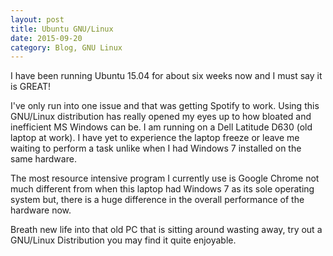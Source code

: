 ```yaml
---
layout: post
title: Ubuntu GNU/Linux
date: 2015-09-20
category: Blog, GNU Linux
---
```


I have been running Ubuntu 15.04 for about six weeks now and I must say it is GREAT!

I've only run into one issue and that was getting Spotify to work.  Using this GNU/Linux distribution has really opened my eyes up to how bloated and inefficient MS Windows can be.  I am running on a Dell Latitude D630 (old laptop at work).  I have yet to experience the laptop freeze or leave me waiting to perform a task unlike when I had Windows 7 installed on the same hardware.

The most resource intensive program I currently use is Google Chrome not much different from when this laptop had Windows 7 as its sole operating system but, there is a huge difference in the overall performance of the hardware now.

Breath new life into that old PC that is sitting around wasting away, try out a GNU/Linux Distribution you may find it quite enjoyable.
